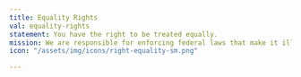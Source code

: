 ```yaml
---
title: Equality Rights
val: equality-rights
statement: You have the right to be treated equally.
mission: We are responsible for enforcing federal laws that make it illegal to discriminate against a job applicant or an employee because of the person's race, color, religion, sex (including pregnancy, gender identity, and sexual orientation), national origin, age (40 or older), disability or genetic information.
icon: "/assets/img/icons/right-equality-sm.png"

---
```


